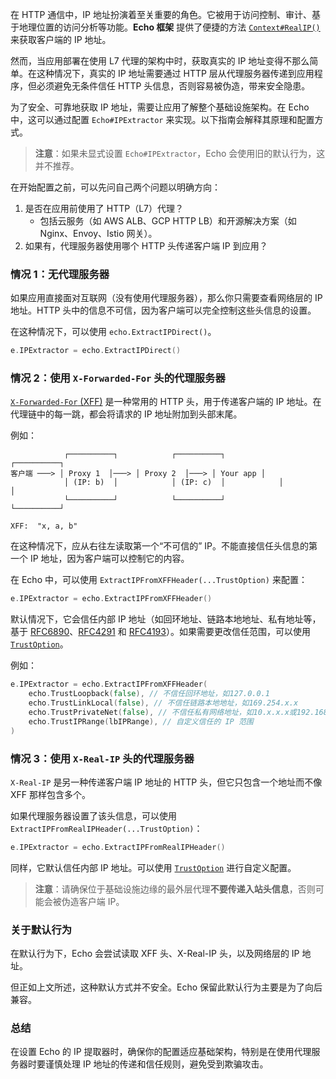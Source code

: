 在 HTTP 通信中，IP 地址扮演着至关重要的角色。它被用于访问控制、审计、基于地理位置的访问分析等功能。**Echo 框架** 提供了便捷的方法 [`Context#RealIP()`](https://godoc.org/github.com/labstack/echo#Context) 来获取客户端的 IP 地址。

然而，当应用部署在使用 L7 代理的架构中时，获取真实的 IP 地址变得不那么简单。在这种情况下，真实的 IP 地址需要通过 HTTP 层从代理服务器传递到应用程序，但必须避免无条件信任 HTTP 头信息，否则容易被伪造，带来安全隐患。

为了安全、可靠地获取 IP 地址，需要让应用了解整个基础设施架构。在 Echo 中，这可以通过配置 `Echo#IPExtractor` 来实现。以下指南会解释其原理和配置方式。

> **注意**：如果未显式设置 `Echo#IPExtractor`，Echo 会使用旧的默认行为，这并不推荐。

在开始配置之前，可以先问自己两个问题以明确方向：

1. 是否在应用前使用了 HTTP（L7）代理？
    - 包括云服务（如 AWS ALB、GCP HTTP LB）和开源解决方案（如 Nginx、Envoy、Istio 网关）。
2. 如果有，代理服务器使用哪个 HTTP 头传递客户端 IP 到应用？

### 情况 1：无代理服务器

如果应用直接面对互联网（没有使用代理服务器），那么你只需要查看网络层的 IP 地址。HTTP 头中的信息不可信，因为客户端可以完全控制这些头信息的设置。

在这种情况下，可以使用 `echo.ExtractIPDirect()`。
```go
e.IPExtractor = echo.ExtractIPDirect()
```


### 情况 2：使用 `X-Forwarded-For` 头的代理服务器

[`X-Forwarded-For` (XFF)](https://developer.mozilla.org/en-US/docs/Web/HTTP/Headers/X-Forwarded-For) 是一种常用的 HTTP 头，用于传递客户端的 IP 地址。在代理链中的每一跳，都会将请求的 IP 地址附加到头部末尾。

例如：
```
            ┌──────────┐            ┌──────────┐            ┌──────────┐
客户端 ───> │ Proxy 1  │───> │ Proxy 2  │───> │ Your app │
            │ (IP: b)  │            │ (IP: c)  │            │          │
            └──────────┘            └──────────┘            └──────────┘

XFF:  "x, a, b"
```

在这种情况下，应从右往左读取第一个“不可信的” IP。不能直接信任头信息的第一个 IP 地址，因为客户端可以控制它的内容。

在 Echo 中，可以使用 `ExtractIPFromXFFHeader(...TrustOption)` 来配置：
```go
e.IPExtractor = echo.ExtractIPFromXFFHeader()
```

默认情况下，它会信任内部 IP 地址（如回环地址、链路本地地址、私有地址等，基于 [RFC6890](https://tools.ietf.org/html/rfc6890)、[RFC4291](https://tools.ietf.org/html/rfc4291) 和 [RFC4193](https://tools.ietf.org/html/rfc4193)）。如果需要更改信任范围，可以使用 [`TrustOption`](https://godoc.org/github.com/labstack/echo#TrustOption)。

例如：
```go
e.IPExtractor = echo.ExtractIPFromXFFHeader(
    echo.TrustLoopback(false), // 不信任回环地址，如127.0.0.1
    echo.TrustLinkLocal(false), // 不信任链路本地地址，如169.254.x.x
    echo.TrustPrivateNet(false), // 不信任私有网络地址，如10.x.x.x或192.168.x.x
    echo.TrustIPRange(lbIPRange), // 自定义信任的 IP 范围
)
```

### 情况 3：使用 `X-Real-IP` 头的代理服务器

`X-Real-IP` 是另一种传递客户端 IP 地址的 HTTP 头，但它只包含一个地址而不像 XFF 那样包含多个。

如果代理服务器设置了该头信息，可以使用 `ExtractIPFromRealIPHeader(...TrustOption)`：
```go
e.IPExtractor = echo.ExtractIPFromRealIPHeader()
```

同样，它默认信任内部 IP 地址。可以使用 [`TrustOption`](https://godoc.org/github.com/labstack/echo#TrustOption) 进行自定义配置。

> **注意**：请确保位于基础设施边缘的最外层代理**不要传递入站头信息**，否则可能会被伪造客户端 IP。

### 关于默认行为

在默认行为下，Echo 会尝试读取 XFF 头、X-Real-IP 头，以及网络层的 IP 地址。

但正如上文所述，这种默认方式并不安全。Echo 保留此默认行为主要是为了向后兼容。

### 总结

在设置 Echo 的 IP 提取器时，确保你的配置适应基础架构，特别是在使用代理服务器时要谨慎处理 IP 地址的传递和信任规则，避免受到欺骗攻击。